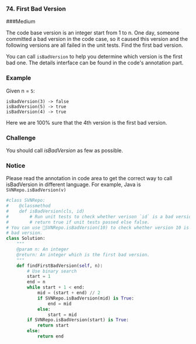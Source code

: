 ### 74. First Bad Version

###Medium

The code base version is an integer start from 1 to n. One day, someone committed a bad version in the code case, so it caused this version and the following versions are all failed in the unit tests. Find the first bad version.

You can call `isBadVersion` to help you determine which version is the first bad one. The details interface can be found in the code's annotation part.

### Example

Given n = `5`:

```
isBadVersion(3) -> false
isBadVersion(5) -> true
isBadVersion(4) -> true
```

Here we are 100% sure that the 4th version is the first bad version.

### Challenge

You should call *isBadVersion* as few as possible.

### Notice

Please read the annotation in code area to get the correct way to call isBadVersion in different language. For example, Java is `SVNRepo.isBadVersion(v)`

```python
#class SVNRepo:
#    @classmethod
#    def isBadVersion(cls, id)
#        # Run unit tests to check whether verison `id` is a bad version
#        # return true if unit tests passed else false.
# You can use SVNRepo.isBadVersion(10) to check whether version 10 is a 
# bad version.
class Solution:
    """
    @param n: An integer
    @return: An integer which is the first bad version.
    """
    def findFirstBadVersion(self, n):
        # Use binary search
        start = 1
        end = n
        while start + 1 < end:
            mid = (start + end) // 2
            if SVNRepo.isBadVersion(mid) is True:
                end = mid
            else:
                start = mid
        if SVNRepo.isBadVersion(start) is True:
            return start
        else:
            return end
```

